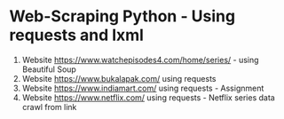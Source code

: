 # Web-Scraping Python - Using requests and lxml

1. Website https://www.watchepisodes4.com/home/series/ - using Beautiful Soup
2. Website https://www.bukalapak.com/ using requests
3. Website https://www.indiamart.com/ using requests - Assignment
4. Website https://www.netflix.com/ using requests - Netflix series data crawl from link
